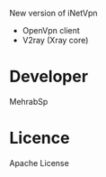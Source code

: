 New version of iNetVpn

+ OpenVpn client
+ V2ray (Xray core)

# Developer
MehrabSp

# Licence
Apache License
